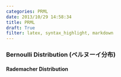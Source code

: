 ```yaml
---
categories: PRML
date: 2013/10/29 14:58:34
title: PRML
draft: True
filter: latex, syntax_highlight, markdown
---
```



### Bernoulli Distribution (ベルヌーイ分布)


#### Rademacher Distribution


